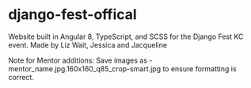 # django-fest-offical
Website built in Angular 8, TypeScript, and SCSS for the Django Fest KC event. 
Made by Liz Wait, Jessica and Jacqueline

Note for Mentor additions:
Save images as - mentor_name.jpg.160x160_q85_crop-smart.jpg to ensure formatting is correct.
